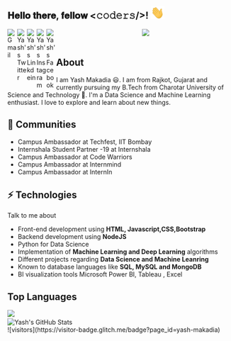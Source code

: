 <h2> 𝐇𝐞𝐥𝐥𝐨 𝐭𝐡𝐞𝐫𝐞, 𝐟𝐞𝐥𝐥𝐨𝐰 <𝚌𝚘𝚍𝚎𝚛𝚜/>! <img src="https://raw.githubusercontent.com/ABSphreak/ABSphreak/master/gifs/Hi.gif" width="30px"></h2>

<img align='right' src='https://user-images.githubusercontent.com/5713670/87202985-820dcb80-c2b6-11ea-9f56-7ec461c497c3.gif' width='200"'>

<a href="mailto:yashmakadia1908@gmail.com">
  <img align="left" alt="Gmail" width="22px" src="https://cdn.jsdelivr.net/npm/simple-icons@3.11.0/icons/gmail.svg" />
</a>
<a href="https://twitter.com/Yash_makadia08">
  <img align="left" alt="Yash's Twitter" width="22px" src="https://cdn.jsdelivr.net/npm/simple-icons@v3/icons/twitter.svg" />
</a>
<a href="https://www.linkedin.com/in/yashmakadia07/">
  <img align="left" alt="Yash's Linkdein" width="22px" src="https://cdn.jsdelivr.net/npm/simple-icons@v3/icons/linkedin.svg" />
</a>
<a href="https://www.instagram.com/yash.makadia7/">
  <img align="left" alt="Yash's Instagram" width="22px" src="https://cdn.jsdelivr.net/npm/simple-icons@v3/icons/instagram.svg" />
</a>
<a href="https://www.facebook.com/yash.makadia.39/">
  <img align="left" alt="Yash's Facebook" width="22px" src="https://cdn.jsdelivr.net/npm/simple-icons@3.11.0/icons/facebook.svg" />
</a>
<br/>
<br/>
<h2>About</h2>
I am Yash Makadia 😃. I am from Rajkot, Gujarat and currently pursuing my B.Tech from Charotar University of Science and Technology 🏫. I'm a Data Science and Machine Learning enthusiast. I love to explore and learn about new things.

## 👯 Communities
- Campus Ambassador at Techfest, IIT Bombay
- Internshala Student Partner -19 at Internshala
- Campus Ambassador at Code Warriors
- Campus Ambassador at Internmind
- Campus Ambassador at InternIn

## ⚡ Technologies
Talk to me about
- Front-end development using **HTML, Javascript,CSS,Bootstrap**
- Backend development using **NodeJS**
- Python for Data Science
- Implementation of **Machine Learning and Deep Learning** algorithms
- Different projects regarding **Data Science and Machine Leanring**
- Known to database languages like **SQL, MySQL and MongoDB**
- BI visualization tools Microsoft Power BI, Tableau , Excel

## Top Languages
<a href="https://github.com/yash-makadia">
  <img src="https://github-readme-stats.vercel.app/api/top-langs/?username=yash-makadia&&layout=compact&theme=radical&hide=glsl" />
</a>
<br/>

<img src="https://github-readme-stats.vercel.app/api?username=yash-makadia&show_icons=true&theme=radical&&count_private=true&line_height=27&v=5" alt="Yash's GitHub Stats" />
<br/>
![visitors](https://visitor-badge.glitch.me/badge?page_id=yash-makadia)
